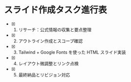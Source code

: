 # スライド作成タスク進行表

- [x] 1. リサーチ：公式情報の収集と要点整理
- [x] 2. アウトライン作成とスコープ確認
- [x] 3. Tailwind + Google Fonts を使った HTML スライド実装
- [x] 4. レイアウト微調整とリンク点検
- [x] 5. 最終納品とリビジョン対応
